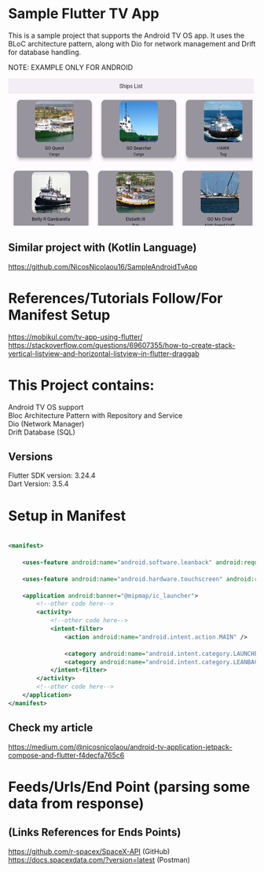 # Sample Flutter TV App

This is a sample project that supports the Android TV OS app. It uses the BLoC architecture pattern,
along with Dio for network management and Drift for database handling.

NOTE: EXAMPLE ONLY FOR ANDROID

<a title="simulator_image"><img src="Screenshot_20231119_183026.png" height="300" width="500"></a>

## Similar project with (Kotlin Language)

https://github.com/NicosNicolaou16/SampleAndroidTvApp <br />

# References/Tutorials Follow/For Manifest Setup

https://mobikul.com/tv-app-using-flutter/ <br />
https://stackoverflow.com/questions/69607355/how-to-create-stack-vertical-listview-and-horizontal-listview-in-flutter-draggab <br />

# This Project contains:

Android TV OS support <br />
Bloc Architecture Pattern with Repository and Service <br />
Dio (Network Manager) <br />
Drift Database (SQL) <br />

## Versions

Flutter SDK version: 3.24.4 <br />
Dart Version: 3.5.4 <br />

# Setup in Manifest

```xml

<manifest>

    <uses-feature android:name="android.software.leanback" android:required="false" />

    <uses-feature android:name="android.hardware.touchscreen" android:required="false" />

    <application android:banner="@mipmap/ic_launcher">
        <!--other code here-->
        <activity>
            <!--other code here-->
            <intent-filter>
                <action android:name="android.intent.action.MAIN" />

                <category android:name="android.intent.category.LAUNCHER" />
                <category android:name="android.intent.category.LEANBACK_LAUNCHER" />
            </intent-filter>
        </activity>
        <!--other code here-->
    </application>
</manifest>
```

## Check my article

https://medium.com/@nicosnicolaou/android-tv-application-jetpack-compose-and-flutter-f4decfa765c6

# Feeds/Urls/End Point (parsing some data from response)

## (Links References for Ends Points)

https://github.com/r-spacex/SpaceX-API (GitHub) <br />
https://docs.spacexdata.com/?version=latest (Postman) <br />